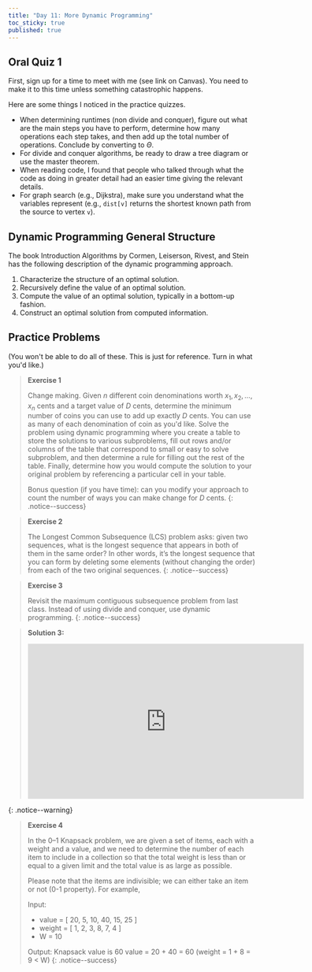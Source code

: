 ```yaml
---
title: "Day 11: More Dynamic Programming"
toc_sticky: true
published: true
---
```


## Oral Quiz 1

First, sign up for a time to meet with me (see link on Canvas).  You need to make it to this time unless something catastrophic happens.

Here are some things I noticed in the practice quizzes.
* When determining runtimes (non divide and conquer), figure out what are the main steps you have to perform, determine how many operations each step takes, and then add up the total number of operations.  Conclude by converting to $\Theta$.
* For divide and conquer algorithms, be ready to draw a tree diagram or use the master theorem.
* When reading code, I found that people who talked through what the code as doing in greater detail had an easier time giving the relevant details.
* For graph search (e.g., Dijkstra), make sure you understand what the variables represent (e.g., ``dist[v]`` returns the shortest known path from the source to vertex ``v``).

## Dynamic Programming General Structure

The book Introduction Algorithms by Cormen, Leiserson, Rivest, and Stein has the following description of the dynamic programming approach.

1. Characterize the structure of an optimal solution.
2. Recursively define the value of an optimal solution.
3. Compute the value of an optimal solution, typically in a bottom-up fashion.
4. Construct an optimal solution from computed information.

## Practice Problems

(You won't be able to do all of these.  This is just for reference.  Turn in what you'd like.)

> **Exercise 1**
>
> Change making.  Given $n$ different coin denominations worth $x_1, x_2, \ldots, x_n$ cents and a target value of $D$ cents, determine the minimum number of coins you can use to add up exactly $D$ cents.  You can use as many of each denomination of coin as you'd like.  Solve the problem using dynamic programming where you create a table to store the solutions to various subproblems, fill out rows and/or columns of the table that correspond to small or easy to solve subproblem, and then determine a rule for filling out the rest of the table.  Finally, determine how you would compute the solution to your original problem by referencing a particular cell in your table.
> 
> Bonus question (if you have time): can you modify your approach to count the number of ways you can make change for $D$ cents.
{: .notice--success}

> **Exercise 2**
> 
> The Longest Common Subsequence (LCS) problem asks: given two sequences, what is the longest sequence that appears in both of them in the same order? In other words, it’s the longest sequence that you can form by deleting some elements (without changing the order) from each of the two original sequences.
{: .notice--success}

> **Exercise 3**
> 
> Revisit the maximum contiguous subsequence problem from last class.  Instead of using divide and conquer, use dynamic programming.
{: .notice--success}

> **Solution 3:**
> 
> <iframe width="560" height="315" src="https://www.youtube.com/embed/sPtrhdlCxaE?si=M7jgNiKG3CSVhhPr" title="YouTube video player" frameborder="0" allow="accelerometer; autoplay; clipboard-write; encrypted-media; gyroscope; picture-in-picture; web-share" referrerpolicy="strict-origin-when-cross-origin" allowfullscreen></iframe>
{: .notice--warning}

> **Exercise 4**
>
> In the 0–1 Knapsack problem, we are given a set of items, each with a weight and a value, and we need to determine the number of each item to include in a collection so that the total weight is less than or equal to a given limit and the total value is as large as possible.
> 
> Please note that the items are indivisible; we can either take an item or not (0-1 property). For example,
>
> Input:
>  - value = [ 20, 5, 10, 40, 15, 25 ]
>  - weight = [ 1, 2, 3, 8, 7, 4 ]
>  - W = 10
> 
> Output: Knapsack value is 60 value = 20 + 40 = 60 (weight = 1 + 8 = 9 < W)
{: .notice--success}